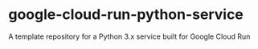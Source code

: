 # google-cloud-run-python-service
A template repository for a Python 3.x service built for Google Cloud Run
